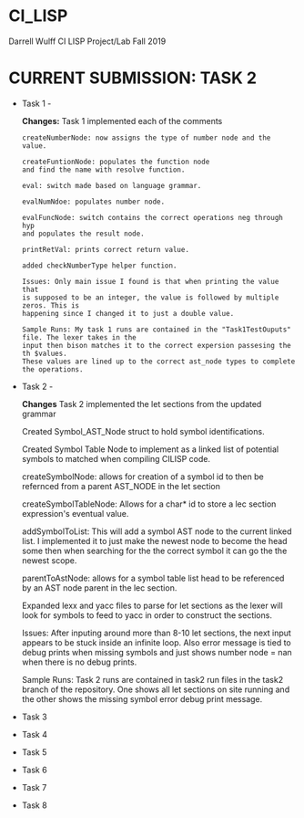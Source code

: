 # CI_LISP

Darrell Wulff
CI LISP Project/Lab
Fall 2019

# CURRENT SUBMISSION: TASK 2

* Task 1 -
    
    **Changes:** Task 1 implemented each of the comments 
    
      createNumberNode: now assigns the type of number node and the value.
      
      createFuntionNode: populates the function node 
      and find the name with resolve function.
      
      eval: switch made based on language grammar.
      
      evalNumNdoe: populates number node.
      
      evalFuncNode: switch contains the correct operations neg through hyp 
      and populates the result node.
      
      printRetVal: prints correct return value.
      
      added checkNumberType helper function.
      
      Issues: Only main issue I found is that when printing the value that
      is supposed to be an integer, the value is followed by multiple zeros. This is
      happening since I changed it to just a double value.
      
      Sample Runs: My task 1 runs are contained in the "Task1TestOuputs" file. The lexer takes in the
      input then bison matches it to the correct expersion passesing the th $values. 
      These values are lined up to the correct ast_node types to complete the operations.
    
* Task 2 -

	**Changes** Task 2 implemented the let sections from the updated grammar

	Created Symbol_AST_Node struct to hold symbol identifications.
	
	Created Symbol Table Node to implement as a linked list of potential symbols to matched
	when compiling CILISP code.
	
	createSymbolNode: allows for creation of a symbol id to then be refernced from a parent
	AST_NODE in the let section

	createSymbolTableNode: Allows for a char* id to store a lec section expression's eventual 
	value.

	addSymbolToList: This will add a symbol AST node to the current linked list. I implemented
	it to just make the newest node to become the head some then when searching for the
	the correct symbol it can go the the newest scope.

	parentToAstNode: allows for a symbol table list head to be referenced by an AST node parent
	in the lec section.
	
	Expanded lexx and yacc files to parse for let sections as the lexer will look for symbols to
	feed to yacc in order to construct the sections.

	Issues: After inputing around more than 8-10 let sections, the next input appears to be stuck
	inside an infinite loop. Also error message is tied to debug prints when missing symbols
	and just shows number node = nan when there is no debug prints.

	Sample Runs: Task 2 runs are contained in task2 run files in the task2 branch of the 
	repository. One shows all let sections on site running and the other shows 
	the missing symbol error debug print message.


* Task 3
* Task 4
* Task 5
* Task 6
* Task 7
* Task 8
